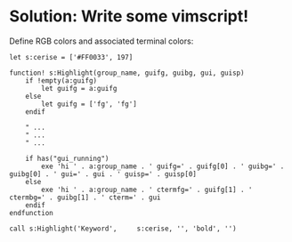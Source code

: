 Solution: Write some vimscript!
===============================

Define RGB colors and associated terminal colors:

    let s:cerise = ['#FF0033', 197]

    function! s:Highlight(group_name, guifg, guibg, gui, guisp)
        if !empty(a:guifg)
            let guifg = a:guifg
        else
            let guifg = ['fg', 'fg']
        endif

        " ...
        " ...
        " ...

        if has("gui_running")
            exe 'hi ' . a:group_name . ' guifg=' . guifg[0] . ' guibg=' . guibg[0] . ' gui=' . gui . ' guisp=' . guisp[0]
        else
            exe 'hi ' . a:group_name . ' ctermfg=' . guifg[1] . ' ctermbg=' . guibg[1] . ' cterm=' . gui
        endif
    endfunction

    call s:Highlight('Keyword',     s:cerise, '', 'bold', '')
